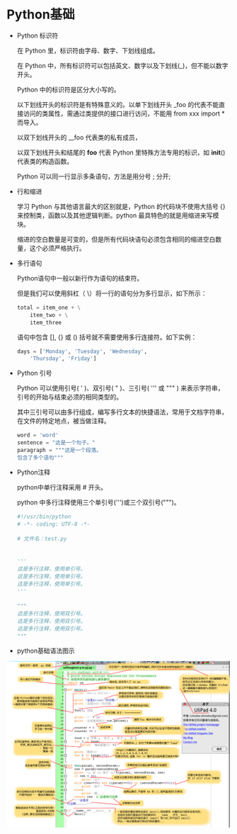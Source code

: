 # Python基础

- Python 标识符

    在 Python 里，标识符由字母、数字、下划线组成。

    在 Python 中，所有标识符可以包括英文、数字以及下划线(_)，但不能以数字开头。

    Python 中的标识符是区分大小写的。

    以下划线开头的标识符是有特殊意义的。以单下划线开头 _foo 的代表不能直接访问的类属性，需通过类提供的接口进行访问，不能用 from xxx import * 而导入。

    以双下划线开头的 __foo 代表类的私有成员，
    
    以双下划线开头和结尾的 __foo__ 代表 Python 里特殊方法专用的标识，如 __init__() 代表类的构造函数。

    Python 可以同一行显示多条语句，方法是用分号 ; 分开;
   
- 行和缩进

    学习 Python 与其他语言最大的区别就是，Python 的代码块不使用大括号 {} 来控制类，函数以及其他逻辑判断。python 最具特色的就是用缩进来写模块。


    缩进的空白数量是可变的，但是所有代码块语句必须包含相同的缩进空白数量，这个必须严格执行。

- 多行语句

    Python语句中一般以新行作为语句的结束符。

    但是我们可以使用斜杠（ \）将一行的语句分为多行显示，如下所示：
    ```py
    total = item_one + \
        item_two + \
        item_three
    ```
    语句中包含 [], {} 或 () 括号就不需要使用多行连接符。如下实例：

    ```py
    days = ['Monday', 'Tuesday', 'Wednesday',
        'Thursday', 'Friday']

    ```

- Python 引号

    Python 可以使用引号( ' )、双引号( " )、三引号( ''' 或 """ ) 来表示字符串，引号的开始与结束必须的相同类型的。

    其中三引号可以由多行组成，编写多行文本的快捷语法，常用于文档字符串，在文件的特定地点，被当做注释。
    ```py
    word = 'word'
    sentence = "这是一个句子。"
    paragraph = """这是一个段落。
    包含了多个语句"""
    ```
- Python注释

    python中单行注释采用 # 开头。

    python 中多行注释使用三个单引号(''')或三个双引号(""")。
    ```py
    #!/usr/bin/python
    # -*- coding: UTF-8 -*-

    # 文件名：test.py


    '''
    这是多行注释，使用单引号。
    这是多行注释，使用单引号。
    这是多行注释，使用单引号。
    '''

    """
    这是多行注释，使用双引号。
    这是多行注释，使用双引号。
    这是多行注释，使用双引号。
    """

    ```
- python基础语法图示

![基础语法图](https://github.com/zhangymPerson/learning-notes/blob/master/Picture/Python%E5%9F%BA%E7%A1%80%E8%AF%AD%E6%B3%95%E8%AF%B4%E6%98%8E.png)